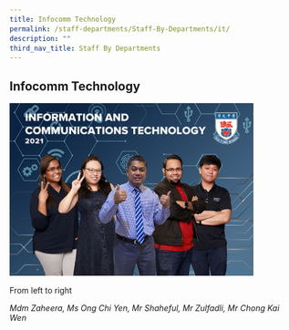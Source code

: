 ```yaml
---
title: Infocomm Technology
permalink: /staff-departments/Staff-By-Departments/it/
description: ""
third_nav_title: Staff By Departments
---
```

## Infocomm Technology

<img src="/images/ICT.jpg" style="width:85%">

From left to right  
  
_Mdm Zaheera, Ms Ong Chi Yen, Mr Shaheful, Mr Zulfadli, Mr Chong Kai Wen_